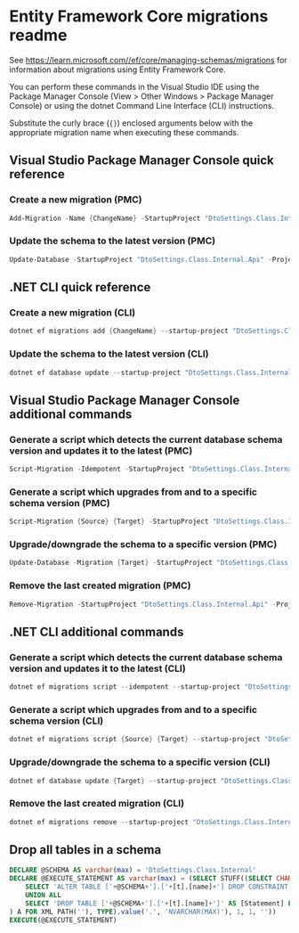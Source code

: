 # Entity Framework Core migrations readme

See <https://learn.microsoft.com//ef/core/managing-schemas/migrations> for information about migrations using Entity Framework Core.

You can perform these commands in the Visual Studio IDE using the Package Manager Console (View > Other Windows > Package Manager Console) or using the dotnet Command Line Interface (CLI) instructions.

Substitute the curly brace (`{}`) enclosed arguments below with the appropriate migration name when executing these commands.

## Visual Studio Package Manager Console quick reference

### Create a new migration (PMC)

```powershell
Add-Migration -Name {ChangeName} -StartupProject "DtoSettings.Class.Internal.Api" -Project "DtoSettings.Class.Internal.Infrastructure"
```

### Update the schema to the latest version (PMC)

```powershell
Update-Database -StartupProject "DtoSettings.Class.Internal.Api" -Project "DtoSettings.Class.Internal.Infrastructure"
```

## .NET CLI quick reference

### Create a new migration (CLI)

```powershell
dotnet ef migrations add {ChangeName} --startup-project "DtoSettings.Class.Internal.Api" --project "DtoSettings.Class.Internal.Infrastructure"
```

### Update the schema to the latest version (CLI)

```powershell
dotnet ef database update --startup-project "DtoSettings.Class.Internal.Api" --project "DtoSettings.Class.Internal.Infrastructure"
```

## Visual Studio Package Manager Console additional commands

### Generate a script which detects the current database schema version and updates it to the latest (PMC)

```powershell
Script-Migration -Idempotent -StartupProject "DtoSettings.Class.Internal.Api" -Project "DtoSettings.Class.Internal.Infrastructure"
```

### Generate a script which upgrades from and to a specific schema version (PMC)

```powershell
Script-Migration {Source} {Target} -StartupProject "DtoSettings.Class.Internal.Api" -Project "DtoSettings.Class.Internal.Infrastructure"
```

### Upgrade/downgrade the schema to a specific version (PMC)

```powershell
Update-Database -Migration {Target} -StartupProject "DtoSettings.Class.Internal.Api" -Project "DtoSettings.Class.Internal.Infrastructure"
```

### Remove the last created migration (PMC)

```powershell
Remove-Migration -StartupProject "DtoSettings.Class.Internal.Api" -Project "DtoSettings.Class.Internal.Infrastructure"
```

## .NET CLI additional commands

### Generate a script which detects the current database schema version and updates it to the latest (CLI)

```powershell
dotnet ef migrations script --idempotent --startup-project "DtoSettings.Class.Internal.Api" --project "DtoSettings.Class.Internal.Infrastructure"
```

### Generate a script which upgrades from and to a specific schema version (CLI)

```powershell
dotnet ef migrations script {Source} {Target} --startup-project "DtoSettings.Class.Internal.Api" --project "DtoSettings.Class.Internal.Infrastructure"
```

### Upgrade/downgrade the schema to a specific version (CLI)

```powershell
dotnet ef database update {Target} --startup-project "DtoSettings.Class.Internal.Api" --project "DtoSettings.Class.Internal.Infrastructure"
```

### Remove the last created migration (CLI)

```powershell
dotnet ef migrations remove --startup-project "DtoSettings.Class.Internal.Api" --project "DtoSettings.Class.Internal.Infrastructure"
```

## Drop all tables in a schema

```sql
DECLARE @SCHEMA AS varchar(max) = 'DtoSettings.Class.Internal'
DECLARE @EXECUTE_STATEMENT AS varchar(max) = (SELECT STUFF((SELECT CHAR(13) + CHAR(10) + [Statement] FROM (
    SELECT 'ALTER TABLE ['+@SCHEMA+'].['+[t].[name]+'] DROP CONSTRAINT ['+[fk].[name]+']' AS [Statement] FROM [sys].[foreign_keys] AS [fk] INNER JOIN [sys].[tables] AS [t] ON [t].[object_id] = [fk].[parent_object_id] INNER JOIN [sys].[schemas] AS [s] ON [s].[schema_id] = [t].[schema_id] WHERE [s].[name] = @SCHEMA
    UNION ALL
    SELECT 'DROP TABLE ['+@SCHEMA+'].['+[t].[name]+']' AS [Statement] FROM [sys].[tables] AS [t] INNER JOIN [sys].[schemas] AS [s] ON [s].[schema_id] = [t].[schema_id] WHERE [s].[name] = @SCHEMA
) A FOR XML PATH(''), TYPE).value('.', 'NVARCHAR(MAX)'), 1, 1, ''))
EXECUTE(@EXECUTE_STATEMENT)
```
